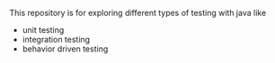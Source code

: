 This repository is for exploring different types of testing with java like 
<ul>
  <li>unit testing</li>
  <li>integration testing</li>
  <li>behavior driven testing</li>
</ul>
